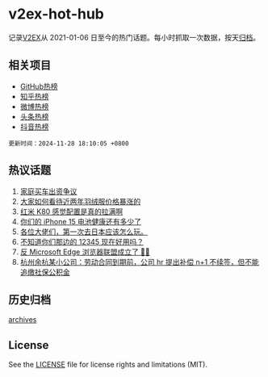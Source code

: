 # v2ex-hot-hub

 记录[V2EX](https://www.v2ex.com/)从 2021-01-06 日至今的热门话题。每小时抓取一次数据，按天[归档](archives)。
 
 ## 相关项目

- [GitHub热榜](https://github.com/snaildev/github-hot-hub)
- [知乎热榜](https://github.com/snaildev/zhihu-hot-hub)
- [微博热榜](https://github.com/snaildev/weibo-hot-hub)
- [头条热榜](https://github.com/snaildev/toutiao-hot-hub)
- [抖音热榜](https://github.com/snaildev/douyin-hot-hub)


 `更新时间：2024-11-28 18:10:05 +0800`

## 热议话题

1. [家庭买车出资争议](https://www.v2ex.com/t/1093274)
1. [大家如何看待近两年羽绒服价格暴涨的](https://www.v2ex.com/t/1093261)
1. [红米 K80 感觉配置是真的拉满啊](https://www.v2ex.com/t/1093228)
1. [你们的 iPhone 15 电池健康还有多少了](https://www.v2ex.com/t/1093286)
1. [各位大佬们，第一次去日本应该怎么玩。](https://www.v2ex.com/t/1093268)
1. [不知道你们那边的 12345 现在好用吗？](https://www.v2ex.com/t/1093323)
1. [反 Microsoft Edge 浏览器联盟成立了 🤣🤣](https://www.v2ex.com/t/1093241)
1. [杭州余杭某小公司：劳动合同到期前，公司 hr 提出补偿 n+1 不续签，但不能追缴社保公积金](https://www.v2ex.com/t/1093326)

## 历史归档

[archives](archives)

## License

See the [LICENSE](LICENSE) file for license rights and limitations (MIT).
